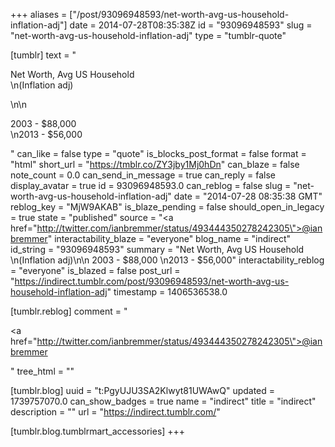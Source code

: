 +++
aliases = ["/post/93096948593/net-worth-avg-us-household-inflation-adj"]
date = 2014-07-28T08:35:38Z
id = "93096948593"
slug = "net-worth-avg-us-household-inflation-adj"
type = "tumblr-quote"

[tumblr]
text = "<p>Net Worth, Avg US Household <br/>\n(Inflation adj)</p>\n\n<p>2003 - $88,000<br/>\n2013 - $56,000</p>"
can_like = false
type = "quote"
is_blocks_post_format = false
format = "html"
short_url = "https://tmblr.co/ZY3jby1Mj0hDn"
can_blaze = false
note_count = 0.0
can_send_in_message = true
can_reply = false
display_avatar = true
id = 93096948593.0
can_reblog = false
slug = "net-worth-avg-us-household-inflation-adj"
date = "2014-07-28 08:35:38 GMT"
reblog_key = "MjW9AKAB"
is_blaze_pending = false
should_open_in_legacy = true
state = "published"
source = "<a href=\"http://twitter.com/ianbremmer/status/493444350278242305\">@ianbremmer</a>"
interactability_blaze = "everyone"
blog_name = "indirect"
id_string = "93096948593"
summary = "Net Worth, Avg US Household \n(Inflation adj)\n\n 2003 - $88,000 \n2013 - $56,000"
interactability_reblog = "everyone"
is_blazed = false
post_url = "https://indirect.tumblr.com/post/93096948593/net-worth-avg-us-household-inflation-adj"
timestamp = 1406536538.0

[tumblr.reblog]
comment = "<p><a href=\"http://twitter.com/ianbremmer/status/493444350278242305\">@ianbremmer</a></p>"
tree_html = ""

[tumblr.blog]
uuid = "t:PgyUJU3SA2Klwyt81UWAwQ"
updated = 1739757070.0
can_show_badges = true
name = "indirect"
title = "indirect"
description = ""
url = "https://indirect.tumblr.com/"

[tumblr.blog.tumblrmart_accessories]
+++
